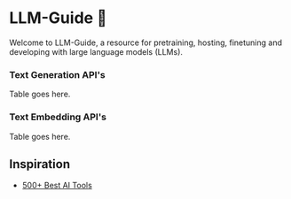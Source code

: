 # LLM-Guide 🚀

Welcome to LLM-Guide, a resource for pretraining, hosting, finetuning and developing with large language models (LLMs).

### Text Generation API's
Table goes here.

### Text Embedding API's
Table goes here.

## Inspiration
- [500+ Best AI Tools](https://vaulted-polonium-23c.notion.site/500-Best-AI-Tools-e954b36bf688404ababf74a13f98d126)
